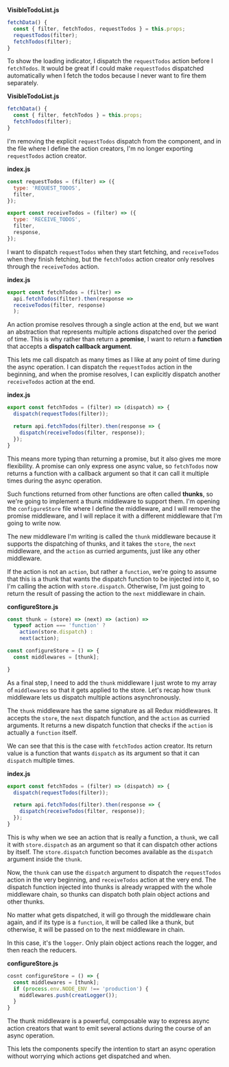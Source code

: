 
**VisibleTodoList.js**
```javascript
fetchData() {
  const { filter, fetchTodos, requestTodos } = this.props;
  requestTodos(filter);
  fetchTodos(filter);
}
```
To show the loading indicator, I dispatch the `requestTodos` action before I `fetchTodos`. It would be great if I could make `requestTodos` dispatched automatically when I fetch the todos because I never want to fire them separately.

**VisibleTodoList.js**
```javascript
fetchData() {
  const { filter, fetchTodos } = this.props;
  fetchTodos(filter);
}
```
I'm removing the explicit `requestTodos` dispatch from the component, and in the file where I define the action creators, I'm no longer exporting `requestTodos` action creator.

**index.js**
```javascript
const requestTodos = (filter) => ({
  type: 'REQUEST_TODOS',
  filter,
});

export const receiveTodos = (filter) => ({
  type: 'RECEIVE_TODOS',
  filter,
  response,
});
```
I want to dispatch `requestTodos` when they start fetching, and `receiveTodos` when they finish fetching, but the `fetchTodos` action creator only resolves through the `receiveTodos` action.

**index.js**
```javascript
export const fetchTodos = (filter) =>
  api.fetchTodos(filter).then(response =>
  receiveTodos(filter, response)
  );
```
An action promise resolves through a single action at the end, but we want an abstraction that represents multiple actions dispatched over the period of time. This is why rather than return a **promise**, I want to return a **function** that accepts a **dispatch callback argument**.

This lets me call dispatch as many times as I like at any point of time during the async operation. I can dispatch the `requestTodos` action in the beginning, and when the promise resolves, I can explicitly dispatch another `receiveTodos` action at the end.

**index.js**
```javascript
export const fetchTodos = (filter) => (dispatch) => {
  dispatch(requestTodos(filter));

  return api.fetchTodos(filter).then(response => {
    dispatch(receiveTodos(filter, response));
  });
}
```
This means more typing than returning a promise, but it also gives me more flexibility. A promise can only express one async value, so `fetchTodos` now returns a function with a callback argument so that it can call it multiple times during the async operation.

Such functions returned from other functions are often called **thunks**, so we're going to implement a thunk middleware to support them. I'm opening the `configureStore` file where I define the middleware, and I will remove the promise middleware, and I will replace it with a different middleware that I'm going to write now.

The new middleware I'm writing is called the `thunk` middleware because it supports the dispatching of thunks, and it takes the `store`, the `next` middleware, and the `action` as curried arguments, just like any other middleware.

If the action is not an `action`, but rather a `function`, we're going to assume that this is a thunk that wants the dispatch function to be injected into it, so I'm calling the action with `store.dispatch`. Otherwise, I'm just going to return the result of passing the action to the `next` middleware in chain.

**configureStore.js**
```javascript
const thunk = (store) => (next) => (action) =>
  typeof action === 'function' ?
    action(store.dispatch) :
    next(action);

const configureStore = () => {
  const middlewares = [thunk];

}
```
As a final step, I need to add the `thunk` middleware I just wrote to my array of `middlewares` so that it gets applied to the store. Let's recap how `thunk` middleware lets us dispatch multiple actions asynchronously.

The `thunk` middleware has the same signature as all Redux middlewares. It accepts the `store`, the `next` dispatch function, and the `action` as curried arguments. It returns a new dispatch function that checks if the `action` is actually a `function` itself.

We can see that this is the case with `fetchTodos` action creator. Its return value is a function that wants `dispatch` as its argument so that it can `dispatch` multiple times.

**index.js**
```javascript
export const fetchTodos = (filter) => (dispatch) => {
  dispatch(requestTodos(filter));

  return api.fetchTodos(filter).then(response => {
    dispatch(receiveTodos(filter, response));
  });
}
```
This is why when we see an action that is really a function, a `thunk`, we call it with `store.dispatch` as an argument so that it can dispatch other actions by itself. The `store.dispatch` function becomes available as the `dispatch` argument inside the `thunk`.

Now, the `thunk` can use the `dispatch` argument to dispatch the `requestTodos` action in the very beginning, and `receiveTodos` action at the very end. The dispatch function injected into thunks is already wrapped with the whole middleware chain, so thunks can dispatch both plain object actions and other thunks.

No matter what gets dispatched, it will go through the middleware chain again, and if its type is a `function`, it will be called like a thunk, but otherwise, it will be passed on to the next middleware in chain.

In this case, it's the `logger`. Only plain object actions reach the logger, and then reach the reducers. 

**configureStore.js**
```javascript
cosnt configureStore = () => {
  const middlewares = [thunk];
  if (process.env.NODE_ENV !== 'production') {
    middlewares.push(creatLogger());
  }
}
```
The thunk middleware is a powerful, composable way to express async action creators that want to emit several actions during the course of an async operation.

This lets the components specify the intention to start an async operation without worrying which actions get dispatched and when.
